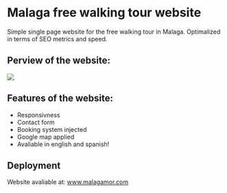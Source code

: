 # Malaga free walking tour website

Simple single page website for the free walking tour in Malaga. Optimalized in terms of SEO metrics and speed. 

## Perview of the website:

![](malagamor.gif)

## Features of the website:

* Responsivness 
* Contact form
* Booking system injected
* Google map applied
* Avaliable in english and spanish!

## Deployment

Website avaliable at: www.malagamor.com

